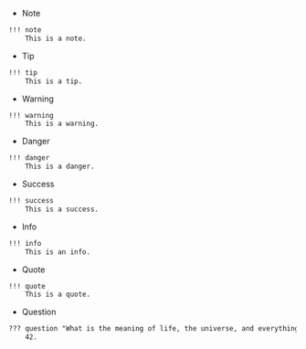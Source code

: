 - Note
```markdown
!!! note
    This is a note.
```

- Tip
```markdown
!!! tip
    This is a tip.
```

- Warning
```markdown
!!! warning
    This is a warning.
```

- Danger
```markdown
!!! danger
    This is a danger.
```

- Success
```markdown
!!! success
    This is a success.
```
- Info
```markdown
!!! info
    This is an info.
```
- Quote
```markdown
!!! quote
    This is a quote.
```
- Question
```markdown
??? question "What is the meaning of life, the universe, and everything?"
    42.
```
